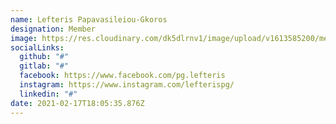 ```yaml
---
name: Lefteris Papavasileiou-Gkoros
designation: Member
image: https://res.cloudinary.com/dk5dlrnv1/image/upload/v1613585200/members/lefteris_profile_p7zn5z.jpg
socialLinks:
  github: "#"
  gitlab: "#"
  facebook: https://www.facebook.com/pg.lefteris
  instagram: https://www.instagram.com/lefterispg/
  linkedin: "#"
date: 2021-02-17T18:05:35.876Z
---
```

